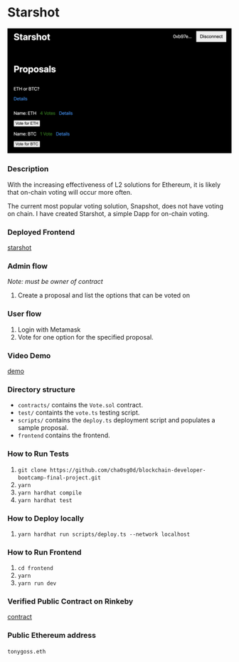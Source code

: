 # Starshot
![starshot_pic](pic.png)

### Description
With the increasing effectiveness of L2 solutions for Ethereum, it is likely that on-chain voting will occur more often.

The current most popular voting solution, Snapshot, does not have voting on chain.
I have created Starshot, a simple Dapp for on-chain voting.

### Deployed Frontend
[starshot](https://starshot-voting-cha0sg0d.vercel.app)

### Admin flow
*Note: must be owner of contract*
1. Create a proposal and list the options that can be voted on

### User flow
1. Login with Metamask
2. Vote for one option for the specified proposal.

### Video Demo
[demo](https://youtu.be/p1juVNKOWVU)

### Directory structure
- `contracts/` contains the `Vote.sol` contract.
- `test/` containts the `vote.ts` testing script.
- `scripts/` contains the `deploy.ts` deployment script and populates a sample proposal.
- `frontend` contains the frontend.

### How to Run Tests
1. `git clone https://github.com/cha0sg0d/blockchain-developer-bootcamp-final-project.git`
2. `yarn`
3. `yarn hardhat compile`
3. `yarn hardhat test`

### How to Deploy locally
1. `yarn hardhat run scripts/deploy.ts --network localhost`

### How to Run Frontend
1. `cd frontend`
2. `yarn`
3. `yarn run dev`

### Verified Public Contract on Rinkeby
[contract](https://rinkeby.etherscan.io/address/0x697E6d5f8053Af5AeE6cD6f7eCEb81764CfCB84f)

### Public Ethereum address
`tonygoss.eth`




